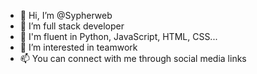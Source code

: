- 👋 Hi, I’m @Sypherweb
- 👀 I’m full stack developer 
- 🌱 I'm fluent in Python, JavaScript, HTML, CSS...
- 💞️ I’m interested in teamwork
- 📫 You can connect with me through social media links


